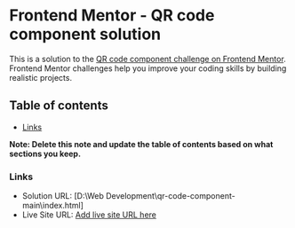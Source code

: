 # Frontend Mentor - QR code component solution

This is a solution to the [QR code component challenge on Frontend Mentor](https://www.frontendmentor.io/challenges/qr-code-component-iux_sIO_H). Frontend Mentor challenges help you improve your coding skills by building realistic projects. 

## Table of contents

- [Links](#links)

**Note: Delete this note and update the table of contents based on what sections you keep.**

### Links

- Solution URL: [D:\Web Development\qr-code-component-main\index.html]
- Live Site URL: [Add live site URL here](https://your-live-site-url.com)

